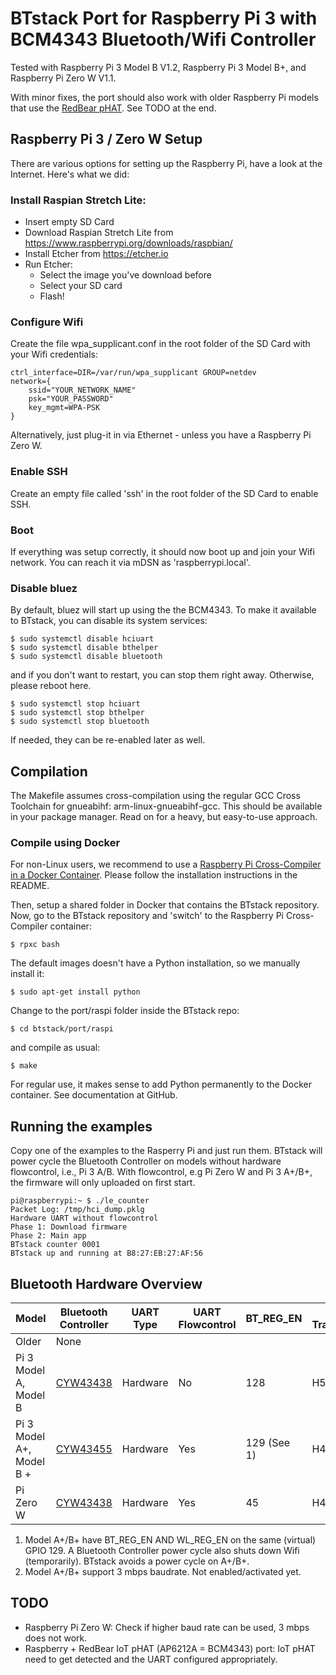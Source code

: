 # BTstack Port for Raspberry Pi 3 with BCM4343 Bluetooth/Wifi Controller

Tested with Raspberry Pi 3 Model B V1.2, Raspberry Pi 3 Model B+, and Raspberry Pi Zero W V1.1.

With minor fixes, the port should also work with older Raspberry Pi models that use the [RedBear pHAT](https://redbear.cc/product/rpi/iot-phat.html). See TODO at the end.

## Raspberry Pi 3 / Zero W Setup

There are various options for setting up the Raspberry Pi, have a look at the Internet. Here's what we did:

### Install Raspian Stretch Lite:

- Insert empty SD Card
- Download Raspian Stretch Lite from https://www.raspberrypi.org/downloads/raspbian/
- Install Etcher from https://etcher.io
- Run Etcher:
  - Select the image you've download before
  - Select your SD card
  - Flash!

### Configure Wifi

Create the file wpa_supplicant.conf in the root folder of the SD Card with your Wifi credentials:

	ctrl_interface=DIR=/var/run/wpa_supplicant GROUP=netdev
	network={
	    ssid="YOUR_NETWORK_NAME"
	    psk="YOUR_PASSWORD"
	    key_mgmt=WPA-PSK
	}

Alternatively, just plug-it in via Ethernet - unless you have a Raspberry Pi Zero W.

### Enable SSH

Create an empty file called 'ssh' in the root folder of the SD Card to enable SSH.

### Boot

If everything was setup correctly, it should now boot up and join your Wifi network. You can reach it via mDSN as 'raspberrypi.local'.

### Disable bluez

By default, bluez will start up using the the BCM4343. To make it available to BTstack, you can disable its system services:

	$ sudo systemctl disable hciuart
    $ sudo systemctl disable bthelper
	$ sudo systemctl disable bluetooth

and if you don't want to restart, you can stop them right away. Otherwise, please reboot here.

	$ sudo systemctl stop hciuart
    $ sudo systemctl stop bthelper
	$ sudo systemctl stop bluetooth

If needed, they can be re-enabled later as well.

## Compilation

The Makefile assumes cross-compilation using the regular GCC Cross Toolchain for gnueabihf: arm-linux-gnueabihf-gcc. This should be available in your package manager. Read on for a heavy, but easy-to-use approach.

### Compile using Docker

For non-Linux users, we recommend to use a [Raspberry Pi Cross-Compiler in a Docker Container](https://github.com/sdt/docker-raspberry-pi-cross-compiler).
Please follow the installation instructions in the README. 

Then, setup a shared folder in Docker that contains the BTstack repository.
Now, go to the BTstack repository and 'switch' to the Raspberry Pi Cross-Compiler container:

	$ rpxc bash

The default images doesn't have a Python installation, so we manually install it:

	$ sudo apt-get install python

Change to the port/raspi folder inside the BTstack repo:

	$ cd btstack/port/raspi

and compile as usual:

	$ make

For regular use, it makes sense to add Python permanently to the Docker container. See documentation at GitHub.

## Running the examples

Copy one of the examples to the Rasperry Pi and just run them. BTstack will power cycle the Bluetooth Controller on models without hardware flowcontrol, i.e., Pi 3 A/B. With flowcontrol, e.g Pi Zero W and Pi 3 A+/B+, the firmware will only uploaded on first start. 

	pi@raspberrypi:~ $ ./le_counter
	Packet Log: /tmp/hci_dump.pklg
	Hardware UART without flowcontrol
	Phase 1: Download firmware
	Phase 2: Main app
	BTstack counter 0001
	BTstack up and running at B8:27:EB:27:AF:56

## Bluetooth Hardware Overview

Model                    | Bluetooth Controller                                    | UART Type | UART Flowcontrol | BT_REG_EN   | HCI Transport | Baudrate
-------------------------|---------------------------------------------------------|-----------|------------------|-------------|---------------|----------
Older                    | None                                                    |           |                  |             |               |
Pi 3 Model A, Model B    | [CYW43438](http://www.cypress.com/file/298076/download) | Hardware  | No               | 128         | H5            | 921600
Pi 3 Model A+, Model B + | [CYW43455](http://www.cypress.com/file/358916/download) | Hardware  | Yes              | 129 (See 1) | H4            | 921600 (See 2)
Pi Zero W                | [CYW43438](http://www.cypress.com/file/298076/download) | Hardware  | Yes              | 45          | H4            | 921600

1. Model A+/B+ have BT_REG_EN AND WL_REG_EN on the same (virtual) GPIO 129. A Bluetooth Controller power cycle also shuts down Wifi (temporarily). BTstack avoids a power cycle on A+/B+.
2. Model A+/B+ support 3 mbps baudrate. Not enabled/activated yet.

## TODO
- Raspberry Pi Zero W: Check if higher baud rate can be used, 3 mbps does not work.
- Raspberry + RedBear IoT pHAT (AP6212A = BCM4343) port: IoT pHAT need to get detected and the UART configured appropriately.
